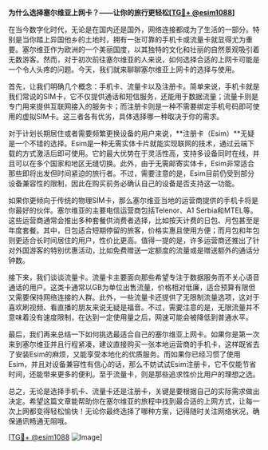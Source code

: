 **为什么选择塞尔维亚上网卡？——让你的旅行更轻松[[TG💪+ @esim1088](https://t.me/s/esim1088)]**

在当今数字化时代，无论是在国内还是国外，网络连接都成为了生活的一部分。特别是当你踏上异国他乡的土地时，拥有一张可靠的手机卡或流量卡就显得尤为重要。塞尔维亚作为欧洲的一个美丽国度，以其独特的文化和壮丽的自然景观吸引着无数游客。然而，对于初次前往塞尔维亚的人来说，如何选择合适的上网卡可能是一个令人头疼的问题。今天，我们就来聊聊塞尔维亚上网卡的选择与使用。

首先，让我们明确几个概念：手机卡、流量卡以及注册卡。简单来说，手机卡就是我们常说的SIM卡，它不仅提供通话和短信服务，还能用于数据流量；流量卡则是专门用来提供互联网接入的服务卡；而注册卡则是一种不需要绑定手机号码即可使用的虚拟SIM卡。这三者各有优劣，具体选择哪一种取决于你的需求。

对于计划长期居住或者需要频繁更换设备的用户来说，**注册卡（Esim）**无疑是一个不错的选择。Esim是一种无需实体卡片就能实现联网的技术，通过云端下载的方式激活后即可使用。它的最大优势在于灵活性高，支持多设备同时在线，并且可以在多个国家和地区无缝切换。此外，由于无需邮寄实体卡，Esim非常适合那些即将出发但时间紧迫的旅行者。不过，需要注意的是，Esim目前仍受到部分设备兼容性的限制，因此在购买前务必确认自己的设备是否支持这一功能。

如果你更倾向于传统的物理SIM卡，那么塞尔维亚当地的运营商提供的手机卡将是你最好的伙伴。塞尔维亚的主要电信运营商包括Telenor、A1 Serbia和MTEL等。这些运营商通常会推出多种套餐供消费者选择，比如按天计费的日包、月包甚至是年度套餐。其中，日包适合短期停留的旅客，价格实惠且使用方便；而月包和年包则更适合长时间居住的用户，性价比更高。值得一提的是，许多运营商还推出了针对外国游客的特别优惠活动，比如免费赠送一定额度的流量或是赠送额外的通话分钟数。

接下来，我们谈谈流量卡。流量卡主要面向那些希望专注于数据服务而不关心语音通话的用户。这类卡通常以GB为单位出售流量，价格相对低廉，适合预算有限但又需要保持网络连接的人群。此外，一些流量卡还提供了无限制流量选项，这对于喜欢刷视频、看直播的朋友来说无疑是福音。不过，需要注意的是，无限流量并不意味着没有速度限制，在达到一定使用量之后，网速可能会被降低到普通水平。

最后，我们再来总结一下如何挑选最适合自己的塞尔维亚上网卡。如果你是第一次来到塞尔维亚并且行程紧凑，建议直接购买一张本地运营商的手机卡，这样既省去了安装Esim的麻烦，又能享受本地化的优质服务。而如果你已经习惯了使用Esim，并且对设备兼容性有信心的话，那么不妨试试Esim注册卡，它不仅能节省时间，还能带来更多的便利。至于流量卡，则是那些追求性价比用户的理想之选。

总之，无论是选择手机卡、流量卡还是注册卡，关键是要根据自己的实际需求做出决定。希望这篇文章能帮助你在塞尔维亚的旅程中找到最合适的上网方式，让每一次上网都变得轻松愉快！无论你最终选择了哪种方案，记得随时关注网络状况，确保通讯畅通无阻哦。

[[TG💪+ @esim1088](https://t.me/s/esim1088) ![Image](https://i.postimg.cc/4NQfJmqS/Snipaste-2025-05-13-00-14-12.png)]